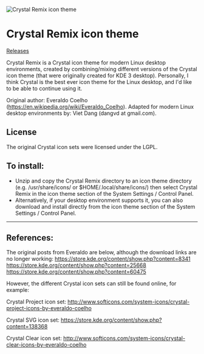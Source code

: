 ![Crystal Remix icon theme](https://github.com/dangvd/crystal-remix-icon-theme/raw/main/crystal-remix-icon-theme.jpg)

# Crystal Remix icon theme

[Releases](https://github.com/dangvd/crystal-remix-icon-theme/releases)

Crystal Remix is a Crystal icon theme for modern Linux desktop environments, created by combining/mixing different versions of the Crystal icon theme (that were originally created for KDE 3 desktop). Personally, I think Crystal is the best ever icon theme for the Linux desktop, and I'd like to be able to continue using it.

Original author: Everaldo Coelho (https://en.wikipedia.org/wiki/Everaldo_Coelho).
Adapted for modern Linux desktop environments by: Viet Dang (dangvd at gmail.com).

## License

The original Crystal icon sets were licensed under the LGPL.

## To install:
- Unzip and copy the Crystal Remix directory to an icon theme directory (e.g. /usr/share/icons/ or $HOME/.local/share/icons/) then select Crystal Remix in the icon theme section of the System Settings / Control Panel.
- Alternatively, if your desktop environment supports it, you can also download and install directly from the icon theme section of the System Settings / Control Panel.

---

## References:

The original posts from Everaldo are below, although the download links are no longer working:
https://store.kde.org/content/show.php?content=8341
https://store.kde.org/content/show.php?content=25668
https://store.kde.org/content/show.php?content=60475

However, the different Crystal icon sets can still be found online, for example:

Crystal Project icon set:
http://www.softicons.com/system-icons/crystal-project-icons-by-everaldo-coelho

Crystal SVG icon set:
https://store.kde.org/content/show.php?content=138368

Crystal Clear icon set:
http://www.softicons.com/system-icons/crystal-clear-icons-by-everaldo-coelho
